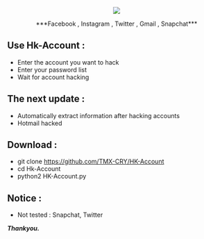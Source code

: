 <p align="center"><img src="https://previews.123rf.com/images/asfia/asfia1601/asfia160100231/51002028-3d-illustration-of-concept-of-account-hacked-and-padlock.jpg" /></p>
<p align="center">***Facebook , Instagram , Twitter , Gmail , Snapchat***</p>

## Use Hk-Account :
- Enter the account you want to hack
- Enter your password list
- Wait for account hacking
## The next update :
- Automatically extract information after hacking accounts
- Hotmail hacked
## Download :
- git clone https://github.com/TMX-CRY/HK-Account
- cd Hk-Account
- python2 HK-Account.py
## Notice :
- Not tested :
Snapchat, Twitter

***Thankyou.***
